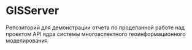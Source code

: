# GISServer
Репозиторий для демонстрации отчета по проделанной работе над проектом API ядра системы многоаспектного геоинформационного моделирования
